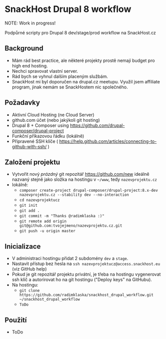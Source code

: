 # SnackHost Drupal 8 workflow

NOTE: Work in progress!

Podpůrné scripty pro Drupal 8 dev/stage/prod workflow na SnackHost.cz

## Background
* Mám rád best practice, ale některé projekty prostě nemají budget pro high end hosting.
* Nechci spravovat vlastní server.
* Rád bych se vyhnul dalším placeným službám.
* SnackHost mi byl doporučen na drupal.cz meetupu. Využil jsem affiliate program, jinak nemám se SnackHostem nic společného.

## Požadavky
* Aktivní Cloud Hosting (ne Cloud Server)
* github.com účet (nebo jakýkoli git hosting)
* Drupal 8 + Composer using https://github.com/drupal-composer/drupal-project
* Funkční příkazovou řádku (lokálně)
* Připravené SSH klíče ( https://help.github.com/articles/connecting-to-github-with-ssh/ )

## Založení projektu
* Vytvořit nový *prázdný* git repozitář https://github.com/new ideálně nazvaný stejně jako složka na hostingu v `~/www`, tedy `nazevprojektu.cz`
* lokálně:
  * `composer create-project drupal-composer/drupal-project:8.x-dev nazevprojektu.cz --stability dev --no-interaction`
  * `cd nazevprojektucz`
  * `git init`
  * `git add .`
  * `git commit -m "Thanks @radimklaska :)"`
  * `git remote add origin git@github.com:tvojejmeno/nazevprojektu.cz.git`
  * `git push -u origin master`

## Inicializace
* V administraci hostingu přidat 2 subdomény `dev` a `stage`.
* Nastavit přístup bez hesla na `ssh nazevprojektucz@access.snackhost.eu` (viz GitHub help)
* Pokud je git repozitář projektu privátní, je třeba na hostingu vygenerovat ssh klíč a autorirovat ho na git hostingu ("Deploy keys" na GitHubu).
* Na hostingu:
  * `git clone https://github.com/radimklaska/snackhost_drupal_workflow.git ~/snackhost_drupal_workflow`
  * `ToDo`


## Použití
* ToDo
